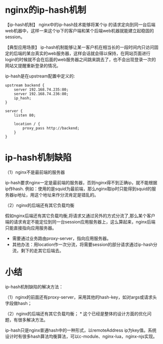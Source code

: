 # nginx的ip-hash机制

【ip-hash机制】
nginx中的ip-hash技术能够将某个ip 的请求定向到同一台后端web机器中，这样一来这个ip下的客户端和某个后端web机器就能建立起稳固的session。

【典型应用场景】
ip-hash机制能够让某一客户机在相当长的一段时间内只访问固定的后端的某台真实的web服务器，这样会话就会得以保持，在网站页面进行login的时候就不会在后面的web服务器之间跳来跳去了，也不会出现登录一次的网站又提醒重新登录的情况。

ip-hash是在upstream配置中定义的:
```
upstream backend {
    server 192.168.74.235:80;
    server 192.168.74.236:80;
    ip_hash;
}

server {
    listen 80;

    location / {
        proxy_pass http://backend;
    }
}
```

# ip-hash机制缺陷

（1）nginx不是最前端的服务器

ip-hash要求nginx一定是最前端的服务器，否则nginx得不到正确ip，就不能根据ip作hash. 例如：使用的是squid为最前端，那么nginx取ip时只能得到squid的服务器ip地址，用这个地址来作分流肯定是错乱的。


（2）nginx的后端还有其它负载均衡

假如nginx后端还有其它负载均衡,将请求又通过另外的方式分流了,那么某个客户端的请求肯定不能定位到同一台session应用服务器上，这么算起来，nginx后端只能直接指向应用服务器。
* 需要通过业务路由proxy-server，指向应用服务器。
* 其他办法：用location作一次分流，将需要session的部分请求通过ip-hash分流，剩下的走其它后端去。

# 小结

ip-hash机制缺陷的解决方法：

（1）nginx的前面还有proxy-server，采用其他的hash-key，如对args或请求头字段做hash；

（2）nginx的后端还有其它负载均衡； 
     * 这个已经是整体的设计方面的优化问题，有很多解决方法。

ip-hash只是nginx普通hash中的一种形式，以remoteAddress ip为key值。系统设计时有很多hash算法均衡算法，可以c-module、nginx-lua，nginx-njs实现。
